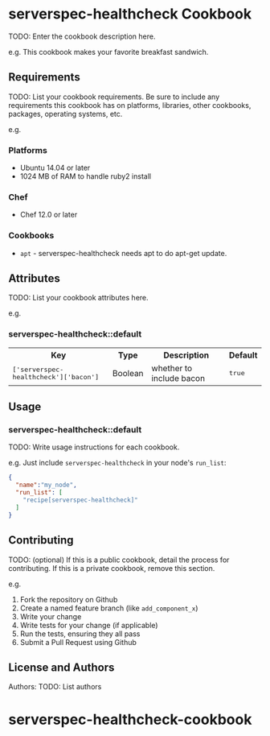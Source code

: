 # serverspec-healthcheck Cookbook

TODO: Enter the cookbook description here.

e.g.
This cookbook makes your favorite breakfast sandwich.

## Requirements

TODO: List your cookbook requirements. Be sure to include any requirements this cookbook has on platforms, libraries, other cookbooks, packages, operating systems, etc.

e.g.
### Platforms

- Ubuntu 14.04 or later
- 1024 MB of RAM to handle ruby2 install

### Chef

- Chef 12.0 or later

### Cookbooks

- `apt` - serverspec-healthcheck needs apt to do apt-get update.

## Attributes

TODO: List your cookbook attributes here.

e.g.
### serverspec-healthcheck::default

<table>
  <tr>
    <th>Key</th>
    <th>Type</th>
    <th>Description</th>
    <th>Default</th>
  </tr>
  <tr>
    <td><tt>['serverspec-healthcheck']['bacon']</tt></td>
    <td>Boolean</td>
    <td>whether to include bacon</td>
    <td><tt>true</tt></td>
  </tr>
</table>

## Usage

### serverspec-healthcheck::default

TODO: Write usage instructions for each cookbook.

e.g.
Just include `serverspec-healthcheck` in your node's `run_list`:

```json
{
  "name":"my_node",
  "run_list": [
    "recipe[serverspec-healthcheck]"
  ]
}
```

## Contributing

TODO: (optional) If this is a public cookbook, detail the process for contributing. If this is a private cookbook, remove this section.

e.g.
1. Fork the repository on Github
2. Create a named feature branch (like `add_component_x`)
3. Write your change
4. Write tests for your change (if applicable)
5. Run the tests, ensuring they all pass
6. Submit a Pull Request using Github

## License and Authors

Authors: TODO: List authors

# serverspec-healthcheck-cookbook
